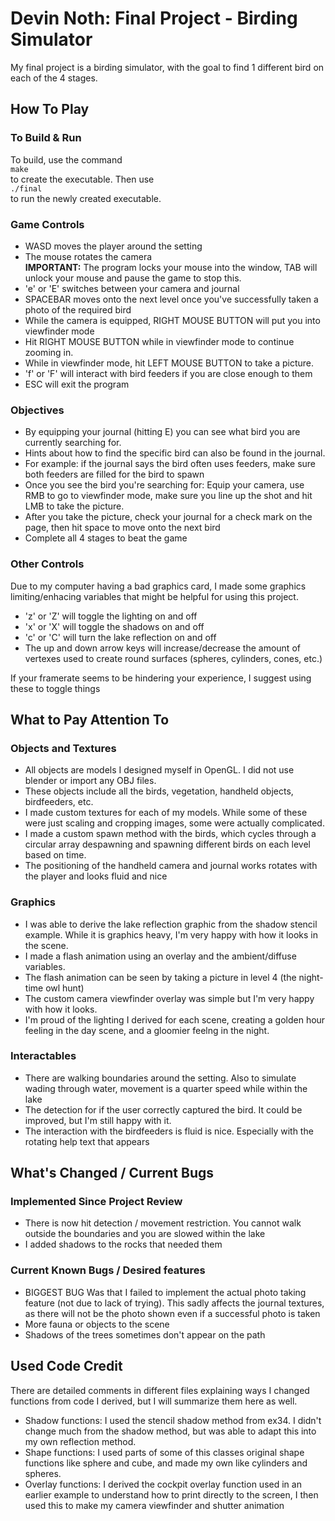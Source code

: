 # Devin Noth: Final Project - Birding Simulator

My final project is a birding simulator, with the goal to find 1 different bird on each of the 4 stages. 

## How To Play  

### To Build  & Run 
To build, use the command  
```make```  
to create the executable. Then use  
```./final```  
to run the newly created executable. 

### Game Controls  
 - WASD moves the player around the setting
 - The mouse rotates the camera  
**IMPORTANT:** The program locks your mouse into the window, TAB will unlock your mouse and pause the game to stop this.
 - 'e' or 'E' switches between your camera and journal
 - SPACEBAR moves onto the next level once you've successfully taken a photo of the required bird
 - While the camera is equipped, RIGHT MOUSE BUTTON will put you into viewfinder mode
 - Hit RIGHT MOUSE BUTTON while in viewfinder mode to continue zooming in.
 - While in viewfinder mode, hit LEFT MOUSE BUTTON to take a picture.
 - 'f' or 'F' will interact with bird feeders if you are close enough to them
 - ESC will exit the program
 
### Objectives
 - By equipping your journal (hitting E) you can see what bird you are currently searching for.
 - Hints about how to find the specific bird can also be found in the journal.
 - For example: if the journal says the bird often uses feeders, make sure both feeders are filled for the bird to spawn
 - Once you see the bird you're searching for: Equip your camera, use RMB to go to viewfinder mode, make sure you line up the shot and hit LMB to take the picture.
 - After you take the picture, check your journal for a check mark on the page, then hit space to move onto the next bird
 - Complete all 4 stages to beat the game
 
### Other Controls
 Due to my computer having a bad graphics card, I made some graphics limiting/enhacing variables that might be helpful for using this project.
 - 'z' or 'Z' will toggle the lighting on and off
 - 'x' or 'X' will toggle the shadows on and off
 - 'c' or 'C' will turn the lake reflection on and off
 - The up and down arrow keys will increase/decrease the amount of vertexes used to create round surfaces (spheres, cylinders, cones, etc.)
 
If your framerate seems to be hindering your experience, I suggest using these to toggle things

## What to Pay Attention To

### Objects and Textures
 - All objects are models I designed myself in OpenGL. I did not use blender or import any OBJ files.
 - These objects include all the birds, vegetation, handheld objects, birdfeeders, etc.
 - I made custom textures for each of my models. While some of these were just scaling and cropping images, some were actually complicated.
 - I made a custom spawn method with the birds, which cycles through a circular array despawning and spawning different birds on each level based on time.
 - The positioning of the handheld camera and journal works rotates with the player and looks fluid and nice
 
### Graphics
 - I was able to derive the lake reflection graphic from the shadow stencil example. While it is graphics heavy, I'm very happy with how it looks in the scene.
 - I made a flash animation using an overlay and the ambient/diffuse variables.
 - The flash animation can be seen by taking a picture in level 4 (the night-time owl hunt)
 - The custom camera viewfinder overlay was simple but I'm very happy with how it looks.
 - I'm proud of the lighting I derived for each scene, creating a golden hour feeling in the day scene, and a gloomier feelng in the night.
 
### Interactables
 - There are walking boundaries around the setting. Also to simulate wading through water, movement is a quarter speed while within the lake
 - The detection for if the user correctly captured the bird. It could be improved, but I'm still happy with it.
 - The interaction with the birdfeeders is fluid is nice. Especially with the rotating help text that appears
 
## What's Changed / Current Bugs

### Implemented Since Project Review
 - There is now hit detection / movement restriction. You cannot walk outside the boundaries and you are slowed within the lake
 - I added shadows to the rocks that needed them

### Current Known Bugs / Desired features
 - BIGGEST BUG Was that I failed to implement the actual photo taking feature (not due to lack of trying). This sadly affects the journal textures, as there will not be the photo shown even if a successful photo is taken
 - More fauna or objects to the scene
 - Shadows of the trees sometimes don't appear on the path
 
## Used Code Credit

There are detailed comments in different files explaining ways I changed functions from code I derived, but I will summarize them here as well.
 - Shadow functions: I used the stencil shadow method from ex34. I didn't change much from the shadow method, but was able to adapt this into my own reflection method.
 - Shape functions: I used parts of some of this classes original shape functions like sphere and cube, and made my own like cylinders and spheres.
 - Overlay functions: I derived the cockpit overlay function used in an earlier example to understand how to print directly to the screen, I then used this to make my camera viewfinder and shutter animation


